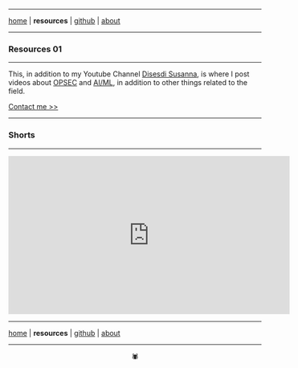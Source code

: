 -------

[home](https://disesdi.github.io/) \| **resources** \| <a href="https://github.com/disesdi/" target="_blank" rel="noopener noreferrer">github</a> \| <a href="https://anglesofattack.io/about.html" target="_blank" rel="noopener noreferrer">about</a>

-------

### Resources 01

-------

This, in addition to my Youtube Channel <a href="https://www.youtube.com/@disesdi">Disesdi Susanna</a>, is where I post videos about <a href="URL">OPSEC</a> and <a href="URL">AI/ML</a>, in addition to other things related to the field.

[Contact me >>](https://anglesofattack.io/about.html)

-------

### Shorts

-------


<iframe width="560" height="315" src="https://www.youtube.com/embed/j1qd2shDVro?si=F6xTSniTGfD3RTwq" title="YouTube video player" frameborder="0" allow="accelerometer; autoplay; clipboard-write; encrypted-media; gyroscope; picture-in-picture; web-share" referrerpolicy="strict-origin-when-cross-origin" allowfullscreen></iframe>


-------

[home](https://disesdi.github.io/) \| **resources** \| <a href="https://github.com/disesdi/" target="_blank" rel="noopener noreferrer">github</a> \| <a href="https://anglesofattack.io/about.html" target="_blank" rel="noopener noreferrer">about</a>

-------

<div align="center">🕷</div>
